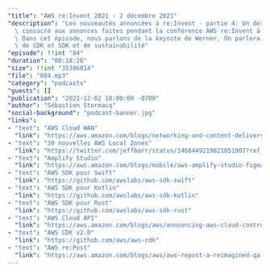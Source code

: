 ```yaml
---
"title": "AWS re:Invent 2021 - 2 décembre 2021"
"description": "Les nouveautés annoncées à re:Invent - partie 4: Un dernier épisode\
  \ consacré aux annonces faites pendant la conférence AWS re:Invent à Las Vegas.\
  \ Dans cet épisode, nous parlons de la keynote de Werner. On parlera de Amplify,\
  \ de CDK et SDK et de sustainabilité"
"episode": !!int "84"
"duration": "00:18:26"
"size": !!int "35386014"
"file": "084.mp3"
"category": "podcasts"
"guests": []
"publication": "2021-12-02 18:00:00 -0700"
"author": "Sébastien Stormacq"
"social-background": "podcast-banner.jpg"
"links":
- "text": "AWS Cloud WAN"
  "link": "https://aws.amazon.com/blogs/networking-and-content-delivery/introducing-aws-cloud-wan-preview/"
- "text": "30 nouvelles AWS Local Zones"
  "link": "https://twitter.com/jeffbarr/status/1466449219821051907?ref_src=twsrc%5Etfw"
- "text": "Amplify Studio"
  "link": "https://aws.amazon.com/blogs/mobile/aws-amplify-studio-figma-to-fullstack-react-app-with-minimal-programming/"
- "text": "AWS SDK pour Swift"
  "link": "https://github.com/awslabs/aws-sdk-swift"
- "text": "AWS SDK pour Kotlin"
  "link": "https://github.com/awslabs/aws-sdk-kotlin"
- "text": "AWS SDK pour Rust"
  "link": "https://github.com/awslabs/aws-sdk-rust"
- "text": "AWS Cloud API"
  "link": "https://aws.amazon.com/blogs/aws/announcing-aws-cloud-control-api/"
- "text": "AWS CDK v2.0"
  "link": "https://github.com/aws/aws-cdk"
- "text": "AWS re:Post"
  "link": "https://aws.amazon.com/blogs/aws/aws-repost-a-reimagined-qa-experience-for-the-aws-community/"
---
```

